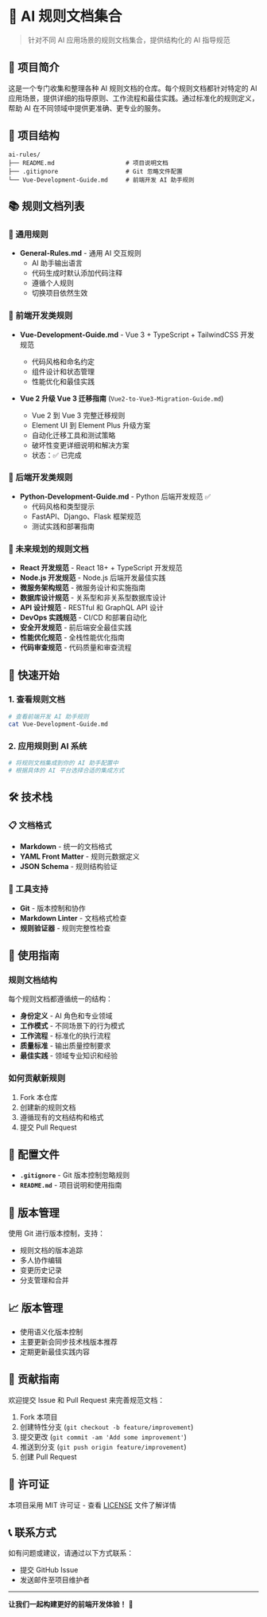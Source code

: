 # 🤖 AI 规则文档集合

> 针对不同 AI 应用场景的规则文档集合，提供结构化的 AI 指导规范

## 📖 项目简介

这是一个专门收集和整理各种 AI 规则文档的仓库。每个规则文档都针对特定的 AI 应用场景，提供详细的指导原则、工作流程和最佳实践。通过标准化的规则定义，帮助 AI 在不同领域中提供更准确、更专业的服务。

## 📁 项目结构

```
ai-rules/
├── README.md                    # 项目说明文档
├── .gitignore                   # Git 忽略文件配置
└── Vue-Development-Guide.md     # 前端开发 AI 助手规则
```

## 📚 规则文档列表

### 📝 通用规则
- **General-Rules.md** - 通用 AI 交互规则
  - AI 助手输出语言
  - 代码生成时默认添加代码注释
  - 遵循个人规则
  - 切换项目依然生效

### 🎨 前端开发类规则
- **Vue-Development-Guide.md** - Vue 3 + TypeScript + TailwindCSS 开发规范
  - 代码风格和命名约定
  - 组件设计和状态管理
  - 性能优化和最佳实践

- **Vue 2 升级 Vue 3 迁移指南** (`Vue2-to-Vue3-Migration-Guide.md`)
  - Vue 2 到 Vue 3 完整迁移规则
  - Element UI 到 Element Plus 升级方案
  - 自动化迁移工具和测试策略
  - 破坏性变更详细说明和解决方案
  - 状态：✅ 已完成

### 🔧 后端开发类规则
- **Python-Development-Guide.md** - Python 后端开发规范 ✅
  - 代码风格和类型提示
  - FastAPI、Django、Flask 框架规范
  - 测试实践和部署指南

### 🔮 未来规划的规则文档

- **React 开发规范** - React 18+ + TypeScript 开发规范
- **Node.js 开发规范** - Node.js 后端开发最佳实践
- **微服务架构规范** - 微服务设计和实施指南
- **数据库设计规范** - 关系型和非关系型数据库设计
- **API 设计规范** - RESTful 和 GraphQL API 设计
- **DevOps 实践规范** - CI/CD 和部署自动化
- **安全开发规范** - 前后端安全最佳实践
- **性能优化规范** - 全栈性能优化指南
- **代码审查规范** - 代码质量和审查流程

## 🚀 快速开始

### 1. 查看规则文档
```bash
# 查看前端开发 AI 助手规则
cat Vue-Development-Guide.md
```

### 2. 应用规则到 AI 系统
```bash
# 将规则文档集成到你的 AI 助手配置中
# 根据具体的 AI 平台选择合适的集成方式
```

## 🛠️ 技术栈

### 📋 文档格式
- **Markdown** - 统一的文档格式
- **YAML Front Matter** - 规则元数据定义
- **JSON Schema** - 规则结构验证

### 🔧 工具支持
- **Git** - 版本控制和协作
- **Markdown Linter** - 文档格式检查
- **规则验证器** - 规则完整性检查

## 📖 使用指南

### 规则文档结构
每个规则文档都遵循统一的结构：
- **身份定义** - AI 角色和专业领域
- **工作模式** - 不同场景下的行为模式
- **工作流程** - 标准化的执行流程
- **质量标准** - 输出质量控制要求
- **最佳实践** - 领域专业知识和经验

### 如何贡献新规则
1. Fork 本仓库
2. 创建新的规则文档
3. 遵循现有的文档结构和格式
4. 提交 Pull Request

## 📄 配置文件

- **`.gitignore`** - Git 版本控制忽略规则
- **`README.md`** - 项目说明和使用指南

## 🔄 版本管理

使用 Git 进行版本控制，支持：
- 规则文档的版本追踪
- 多人协作编辑
- 变更历史记录
- 分支管理和合并

## 📈 版本管理

- 使用语义化版本控制
- 主要更新会同步技术栈版本推荐
- 定期更新最佳实践内容

## 🤝 贡献指南

欢迎提交 Issue 和 Pull Request 来完善规范文档：

1. Fork 本项目
2. 创建特性分支 (`git checkout -b feature/improvement`)
3. 提交更改 (`git commit -am 'Add some improvement'`)
4. 推送到分支 (`git push origin feature/improvement`)
5. 创建 Pull Request

## 📄 许可证

本项目采用 MIT 许可证 - 查看 [LICENSE](LICENSE) 文件了解详情

## 📞 联系方式

如有问题或建议，请通过以下方式联系：

- 提交 GitHub Issue
- 发送邮件至项目维护者

---

**让我们一起构建更好的前端开发体验！** 🚀